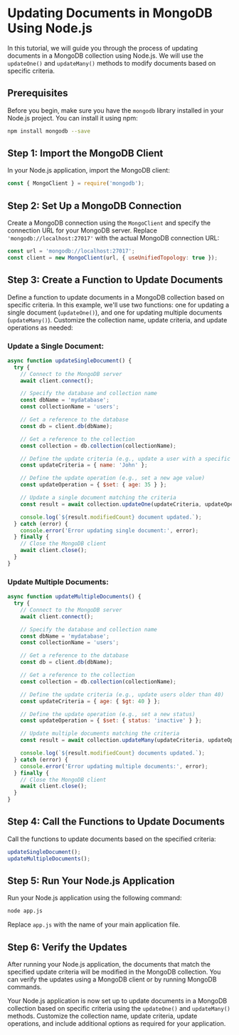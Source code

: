 # Updating Documents in MongoDB Using Node.js

In this tutorial, we will guide you through the process of updating documents in a MongoDB collection using Node.js. We will use the `updateOne()` and `updateMany()` methods to modify documents based on specific criteria.

## Prerequisites

Before you begin, make sure you have the `mongodb` library installed in your Node.js project. You can install it using npm:

```bash
npm install mongodb --save
```

## Step 1: Import the MongoDB Client

In your Node.js application, import the MongoDB client:

```javascript
const { MongoClient } = require('mongodb');
```

## Step 2: Set Up a MongoDB Connection

Create a MongoDB connection using the `MongoClient` and specify the connection URL for your MongoDB server. Replace `'mongodb://localhost:27017'` with the actual MongoDB connection URL:

```javascript
const url = 'mongodb://localhost:27017';
const client = new MongoClient(url, { useUnifiedTopology: true });
```

## Step 3: Create a Function to Update Documents

Define a function to update documents in a MongoDB collection based on specific criteria. In this example, we'll use two functions: one for updating a single document (`updateOne()`), and one for updating multiple documents (`updateMany()`). Customize the collection name, update criteria, and update operations as needed:

### Update a Single Document:

```javascript
async function updateSingleDocument() {
  try {
    // Connect to the MongoDB server
    await client.connect();

    // Specify the database and collection name
    const dbName = 'mydatabase';
    const collectionName = 'users';

    // Get a reference to the database
    const db = client.db(dbName);

    // Get a reference to the collection
    const collection = db.collection(collectionName);

    // Define the update criteria (e.g., update a user with a specific name)
    const updateCriteria = { name: 'John' };

    // Define the update operation (e.g., set a new age value)
    const updateOperation = { $set: { age: 35 } };

    // Update a single document matching the criteria
    const result = await collection.updateOne(updateCriteria, updateOperation);

    console.log(`${result.modifiedCount} document updated.`);
  } catch (error) {
    console.error('Error updating single document:', error);
  } finally {
    // Close the MongoDB client
    await client.close();
  }
}
```

### Update Multiple Documents:

```javascript
async function updateMultipleDocuments() {
  try {
    // Connect to the MongoDB server
    await client.connect();

    // Specify the database and collection name
    const dbName = 'mydatabase';
    const collectionName = 'users';

    // Get a reference to the database
    const db = client.db(dbName);

    // Get a reference to the collection
    const collection = db.collection(collectionName);

    // Define the update criteria (e.g., update users older than 40)
    const updateCriteria = { age: { $gt: 40 } };

    // Define the update operation (e.g., set a new status)
    const updateOperation = { $set: { status: 'inactive' } };

    // Update multiple documents matching the criteria
    const result = await collection.updateMany(updateCriteria, updateOperation);

    console.log(`${result.modifiedCount} documents updated.`);
  } catch (error) {
    console.error('Error updating multiple documents:', error);
  } finally {
    // Close the MongoDB client
    await client.close();
  }
}
```

## Step 4: Call the Functions to Update Documents

Call the functions to update documents based on the specified criteria:

```javascript
updateSingleDocument();
updateMultipleDocuments();
```

## Step 5: Run Your Node.js Application

Run your Node.js application using the following command:

```bash
node app.js
```

Replace `app.js` with the name of your main application file.

## Step 6: Verify the Updates

After running your Node.js application, the documents that match the specified update criteria will be modified in the MongoDB collection. You can verify the updates using a MongoDB client or by running MongoDB commands.

Your Node.js application is now set up to update documents in a MongoDB collection based on specific criteria using the `updateOne()` and `updateMany()` methods. Customize the collection name, update criteria, update operations, and include additional options as required for your application.